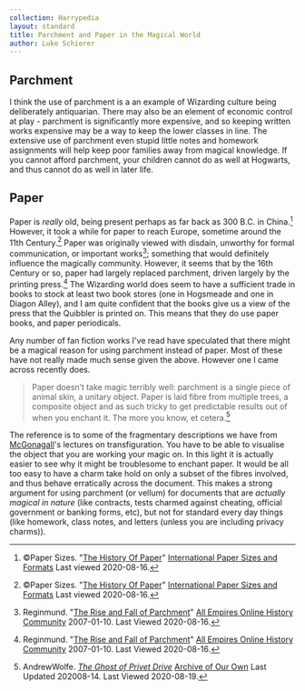 ```yaml
---
collection: Harrypedia
layout: standard
title: Parchment and Paper in the Magical World
author: Luke Schierer
---
```


## Parchment

I think the use of parchment is a an example of Wizarding culture being
deliberately antiquarian. There may also be an element of economic control at
play - parchment is significantly more expensive, and so keeping written works
expensive may be a way to keep the lower classes in line. The extensive use of
parchment even stupid little notes and homework assignments will help keep poor
families away from magical knowledge. If you cannot afford parchment, your
children cannot do as well at Hogwarts, and thus cannot do as well in later life.

## Paper

Paper is _really_ old, being present perhaps as far back as 300 B.C. in
China.[^200816-7] However, it took a while for paper to reach Europe, sometime
around the 11th Century.[^200816-8] Paper was originally viewed with disdain,
unworthy for formal communication, or important works[^200816-9]; something that
would definitely influence the magically community. However, it seems that by the
16th Century or so, paper had largely replaced parchment, driven largely by the
printing press.[^200816-10] The Wizarding world does seem to have a sufficient
trade in books to stock at least two book stores (one in Hogsmeade and one in
Diagon Alley), and I am quite confident that the books give us a view of the press
that the Quibbler is printed on. This means that they do use paper books, and
paper periodicals.

Any number of fan fiction works I've read have speculated that there might be a
magical reason for using parchment instead of paper. Most of these have not
really made much sense given the above. However one I came across recently
does.

> Paper doesn’t take magic terribly well: parchment is a single piece of
> animal skin, a unitary object. Paper is laid fibre from multiple trees, a
> composite object and as such tricky to get predictable results out of when you
> enchant it. The more you know, et cetera.[^200819-1]

The reference is to some of the fragmentary descriptions we have from
[McGonagall]'s lectures on transfiguration. You have to be able to visualise
the object that you are working your magic on. In this light it is actually
easier to see why it might be troublesome to enchant paper. It would be all
too easy to have a charm take hold on only a subset of the fibres involved, and
thus behave erratically across the document. This makes a strong argument for
using parchment (or vellum) for documents that are _actually magical in nature_
(like contracts, tests charmed against cheating, official government or banking
forms, etc), but not for standard every day things (like homework, class notes,
and letters (unless you are including privacy charms)).

[McGonagall]: /Harrypedia/people/mcgonagall/minerva//
[Dip pen]: https://en.wikipedia.org/wiki/Dip_pen
[Harry]: /Harrypedia/people/Potter/Harry_James//
[Wikipedia]: https://en.wikipedia.org/

[^230804]: citation needed.

[^200819-1]:
    AndrewWolfe. _[The Ghost of Privet Drive](https://archiveofourown.org/works/21500365)_
    [Archive of Our Own](https://archiveofourown.org) Last Updated 202008-14. Last Viewed 2020-08-19.

[^200816-3]:
    Sinyk. _[Angry Harry and the Seven](https://www.fanfiction.net/s/9750991)_
    [FanFiction](https://www.fanfiction.net/). Last Updated 2013-10-22. Last Viewed
    2020-08-16.

[^200816-4]:
    [Wikipedia](https://en.wikipedia.org/).
    "[Dip pen]" Last Edited 2020-07-24. Last Viewed 2020-08-16

[^200816-5]:
    [Wikipedia](https://en.wikipedia.org/).
    "[Dip pen]" Last Edited 2020-07-24. Last
    Viewed 2020-08-16

[^200816-6]:
    [Wikipedia](https://en.wikipedia.org/).
    "[Dip pen]" Last Edited 2020-07-24. Last
    Viewed 2020-08-16

[^200816-7]:
    ©Paper Sizes. "[The History Of Paper](https://www.papersizes.org/paper-history-overview.htm)"
    [International Paper Sizes and Formats](https://www.papersizes.org/) Last viewed 2020-08-16.

[^200816-8]:
    ©Paper Sizes. "[The History Of Paper](https://www.papersizes.org/paper-history-overview.htm)"
    [International Paper Sizes and Formats](https://www.papersizes.org/) Last viewed
    2020-08-16.

[^200816-9]:
    Reginmund. "[The Rise and Fall of Parchment](http://www.allempires.com/article/index.php?q=parchment)"
    [All Empires Online History Community](http://www.allempires.com/) 2007-01-10. Last Viewed 2020-08-16.

[^200816-10]:
    Reginmund. "[The Rise and Fall of Parchment](http://www.allempires.com/article/index.php?q=parchment)"
    [All Empires Online History Community](http://www.allempires.com/) 2007-01-10.
    Last Viewed 2020-08-16.

[^210220-2]: you see this in a number of works, but I currently remember:

    - Shygui. _[A Fateful Walk](https://www.fanfiction.net/s/12150047)_
      [Chapter 8](https://www.fanfiction.net/s/12150047/8/A-Fateful-Walk).
      Updated: 2018-09-05; Published: 2016-09-15; Last Viewed: 2021-02-20.
    - Sinyk. _[Angry Harry and the Seven](https://www.fanfiction.net/s/9750991)_
      [Chapter 7](https://www.fanfiction.net/s/9750991/17/Angry-Harry-and-the-Seven)
      Updated: 2013-10-22; Published: 2013-10-09; Last Viewed 2021-02-20.
